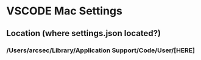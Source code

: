 # VSCODE Mac Settings

## Location (where settings.json located?)
### /Users/arcsec/Library/Application Support/Code/User/[HERE]


